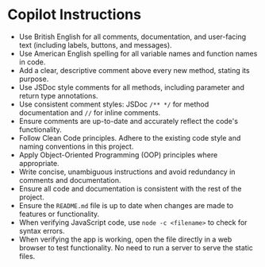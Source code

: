 # Copilot Instructions

- Use British English for all comments, documentation, and user-facing text (including labels, buttons, and messages).
- Use American English spelling for all variable names and function names in code.
- Add a clear, descriptive comment above every new method, stating its purpose.
- Use JSDoc style comments for all methods, including parameter and return type annotations.
- Use consistent comment styles: JSDoc `/** */` for method documentation and `//` for inline comments.
- Ensure comments are up-to-date and accurately reflect the code's functionality.
- Follow Clean Code principles. Adhere to the existing code style and naming conventions in this project.
- Apply Object-Oriented Programming (OOP) principles where appropriate.
- Write concise, unambiguous instructions and avoid redundancy in comments and documentation.
- Ensure all code and documentation is consistent with the rest of the project.
- Ensure the `README.md` file is up to date when changes are made to features or functionality.
- When verifying JavaScript code, use `node -c <filename>` to check for syntax errors.
- When verifying the app is working, open the file directly in a web browser to test functionality. No need to run a server to serve the static files.
